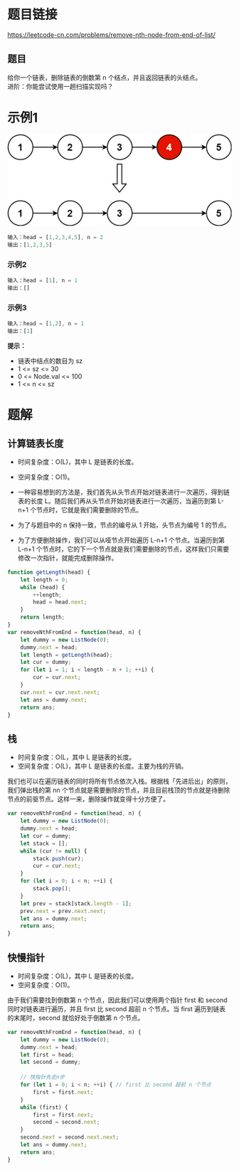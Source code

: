 # 题目链接

https://leetcode-cn.com/problems/remove-nth-node-from-end-of-list/

## 题目

给你一个链表，删除链表的倒数第 n 个结点，并且返回链表的头结点。   
进阶：你能尝试使用一趟扫描实现吗？

# 示例1
![019_remove_ex1](./imgs/019_remove_ex1.jpeg)
```js
输入：head = [1,2,3,4,5], n = 2
输出：[1,2,3,5]
```
### 示例2
```js
输入：head = [1], n = 1
输出：[]
```
### 示例3
```js
输入：head = [1,2], n = 1
输出：[1]
```

**提示：**
- 链表中结点的数目为 sz
- 1 <= sz <= 30
- 0 <= Node.val <= 100
- 1 <= n <= sz

# 题解

## 计算链表长度

- 时间复杂度：O(L)，其中 L 是链表的长度。
- 空间复杂度：O(1)。

- 一种容易想到的方法是，我们首先从头节点开始对链表进行一次遍历，得到链表的长度 L。随后我们再从头节点开始对链表进行一次遍历，当遍历到第 L-n+1 个节点时，它就是我们需要删除的节点。   
- 为了与题目中的 n 保持一致，节点的编号从 1 开始，头节点为编号 1 的节点。
- 为了方便删除操作，我们可以从哑节点开始遍历 L-n+1 个节点。当遍历到第 L-n+1 个节点时，它的下一个节点就是我们需要删除的节点，这样我们只需要修改一次指针，就能完成删除操作。

```js
function getLength(head) {
    let length = 0;
    while (head) {
        ++length;
        head = head.next;
    }
    return length;
}
var removeNthFromEnd = function(head, n) {
    let dummy = new ListNode(0);
    dummy.next = head;
    let length = getLength(head);
    let cur = dummy;
    for (let i = 1; i < length - n + 1; ++i) {
        cur = cur.next;
    }
    cur.next = cur.next.next;
    let ans = dummy.next;
    return ans;
}
```

## 栈

- 时间复杂度：O(L，其中 L 是链表的长度。
- 空间复杂度：O(L)，其中 L 是链表的长度。主要为栈的开销。

我们也可以在遍历链表的同时将所有节点依次入栈。根据栈「先进后出」的原则，我们弹出栈的第 nn 个节点就是需要删除的节点，并且目前栈顶的节点就是待删除节点的前驱节点。这样一来，删除操作就变得十分方便了。
```js
var removeNthFromEnd = function(head, n) {
    let dummy = new ListNode(0);
    dummy.next = head;
    let cur = dummy;
    let stack = [];
    while (cur != null) {
        stack.push(cur);
        cur = cur.next;
    }
    for (let i = 0; i < n; ++i) {
        stack.pop();
    }
    let prev = stack[stack.length - 1];
    prev.next = prev.next.next;
    let ans = dummy.next;
    return ans;
}
```

## 快慢指针

- 时间复杂度：O(L)，其中 L 是链表的长度。
- 空间复杂度：O(1)。

由于我们需要找到倒数第 n 个节点，因此我们可以使用两个指针 first 和 second 同时对链表进行遍历，并且 first 比 second 超前 n 个节点。当 first 遍历到链表的末尾时，second 就恰好处于倒数第 n 个节点。

```js
var removeNthFromEnd = function(head, n) {
    let dummy = new ListNode(0);
    dummy.next = head;
    let first = head;
    let second = dummy;

    // 快指针先走n步
    for (let i = 0; i < n; ++i) { // first 比 second 超前 n 个节点
        first = first.next;
    }
    while (first) {
        first = first.next;
        second = second.next;
    }
    second.next = second.next.next;
    let ans = dummy.next;
    return ans;
}
```

